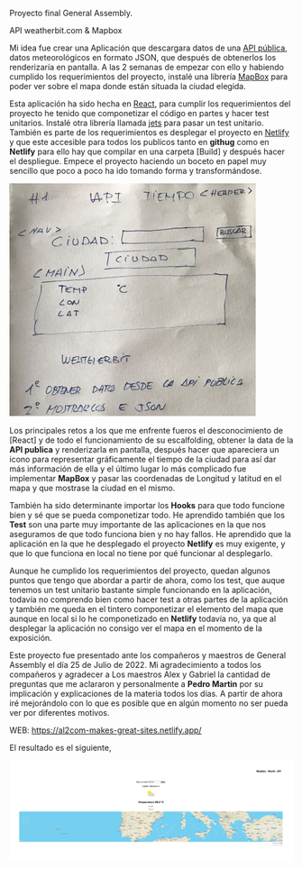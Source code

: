 Proyecto final General Assembly.

API weatherbit.com & Mapbox

Mi idea fue crear una Aplicación que descargara datos de una [API pública](https://www.weatherbit.io/),
datos meteorológicos en formato JSON, que después de obtenerlos los renderizaría en pantalla.
A las 2 semanas de empezar con ello y habiendo cumplido los requerimientos del proyecto, instalé una librería [MapBox](https://www.mapbox.com/) para poder ver sobre el mapa donde están situada la ciudad elegida.

Esta aplicación ha sido hecha en [React](https://es.reactjs.org/), para cumplir los requerimientos del proyecto he tenido que componetizar el código en partes y hacer test unitarios. Instalé otra librería llamada [jets](https://jestjs.io/es-ES/) para pasar un test unitario.
También es parte de los requerimientos es desplegar el proyecto en [Netlify](https://www.netlify.com/) y que este accesible para todos los publicos tanto en **githug** como en **Netlify**
para ello hay que compilar en una carpeta [Build] y después hacer el despliegue.
Empece el proyecto haciendo un boceto en papel muy sencillo que poco a poco ha ido tomando forma y transformándose.

![Page Scaffolding](/info/assets/boceto.jpg 'Page scaffolding')


Los principales retos a los que me enfrente fueros el desconocimiento de [React] y de todo el funcionamiento de su escalfolding, obtener la data de la **API publica** y renderizarla en pantalla, después hacer que apareciera un icono 
para representar gráficamente el tiempo de la ciudad para así dar más información de ella y el último lugar lo más complicado fue implementar **MapBox** y pasar las coordenadas de Longitud y latitud en el mapa y que mostrase la ciudad en el mismo.

También ha sido determinante importar los **Hooks** para que todo funcione bien y sé que se pueda componetizar todo.
He aprendido también que los **Test** son una parte muy importante de las aplicaciones en la que nos aseguramos de que todo funciona bien y no hay fallos.
He aprendido que la aplicación en la que he desplegado el proyecto **Netlify** es muy exigente, y que lo que funciona en local no tiene por qué funcionar al desplegarlo.

Aunque he cumplido los requerimientos del proyecto, quedan algunos puntos que tengo que abordar a partir de ahora, como los test, que auque tenemos un test unitario bastante simple funcionando en la aplicación, todavía no comprendo bien como hacer test a otras partes de la aplicación y también me queda en el tintero componetizar el elemento del mapa que aunque en local si lo he componetizado en **Netlify** todavía no, ya que al desplegar la aplicación no consigo ver el mapa en el momento de la exposición.

Este proyecto fue presentado ante los compañeros y maestros de General Assembly el día 25 de Julio de 2022.
Mi agradecimiento a todos los compañeros y agradecer a Los maestros Alex y Gabriel la cantidad de preguntas que me aclararon y personalmente a **Pedro Martin** por su implicación y explicaciones de la materia todos los días.
A partir de ahora iré mejorándolo con lo que es posible que en algún momento no ser pueda ver por diferentes motivos.

WEB: https://al2com-makes-great-sites.netlify.app/


El resultado es el siguiente,

![Page Scaffolding](/info/assets/Readme_foto1.PNG 'Page scaffolding')




